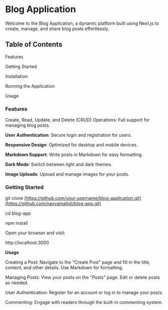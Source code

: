 # Blog Application
Welcome to the Blog Application, a dynamic platform built using Next.js to create, manage, and share blog posts effortlessly.

## Table of Contents
Features

Getting Started

Installation

Running the Application

Usage

### Features
Create, Read, Update, and Delete (CRUD) Operations: Full support for managing blog posts.

**User Authentication**: Secure login and registration for users.

**Responsive Design**: Optimized for desktop and mobile devices.

**Markdown Support**: Write posts in Markdown for easy formatting.

**Dark Mode**: Switch between light and dark themes.

**Image Uploads**: Upload and manage images for your posts.

### Getting Started

git clone [https://github.com/your-username/blog-application.git](https://github.com/navyamallidi/blog-app.git)

cd blog-app

npm install

Open your browser and visit:

http://localhost:3000

**Usage**

Creating a Post: Navigate to the "Create Post" page and fill in the title, content, and other details. Use Markdown for formatting.

Managing Posts: View your posts on the "Posts" page. Edit or delete posts as needed.

User Authentication: Register for an account or log in to manage your posts.

Commenting: Engage with readers through the built-in commenting system.
